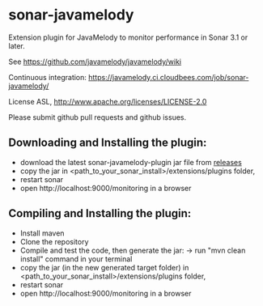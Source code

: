 sonar-javamelody
=========================

Extension plugin for JavaMelody to monitor performance in Sonar 3.1 or later.

See https://github.com/javamelody/javamelody/wiki

Continuous integration: https://javamelody.ci.cloudbees.com/job/sonar-javamelody/

License ASL, http://www.apache.org/licenses/LICENSE-2.0

Please submit github pull requests and github issues.


Downloading and Installing the plugin:
---------------------------------------
 - download the latest sonar-javamelody-plugin jar file from [releases](../../releases)
 - copy the jar in \<path_to_your_sonar_install\>/extensions/plugins folder,
 - restart sonar
 - open http://localhost:9000/monitoring in a browser


Compiling and Installing the plugin:
---------------------------------------
 - Install maven
 - Clone the repository
 - Compile and test the code, then generate the jar:
	-> run "mvn clean install" command in your terminal
 - copy the jar (in the new generated target folder) in \<path_to_your_sonar_install\>/extensions/plugins folder,
 - restart sonar
 - open http://localhost:9000/monitoring in a browser
